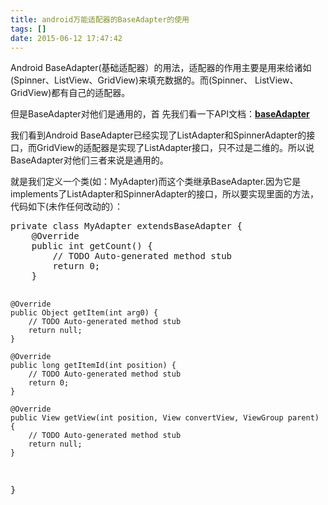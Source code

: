 ```yaml
---
title: android万能适配器的BaseAdapter的使用
tags: []
date: 2015-06-12 17:47:42
---
```


Android BaseAdapter(基础适配器）的用法，适配器的作用主要是用来给诸如(Spinner、ListView、GridView)来填充数据的。而(Spinner、
ListView、GridView)都有自己的适配器。
<!-- more -->
但是BaseAdapter对他们是通用的，首
先我们看一下API文档：[**baseAdapter**](/doc/reference/android/widget/BaseAdapter.html)

我们看到Android BaseAdapter已经实现了ListAdapter和SpinnerAdapter的接口，而GridView的适配器是实现了ListAdapter接口，只不过是二维的。所以说BaseAdapter对他们三者来说是通用的。

就是我们定义一个类(如：MyAdapter)而这个类继承BaseAdapter.因为它是implements了ListAdapter和SpinnerAdapter的接口，所以要实现里面的方法，代码如下(未作任何改动的）：
<div class="container"><div class="line number1 index0 alt2"></div><div class="line number25 index24 alt2"><pre class="brush:java;toolbar:false">private class MyAdapter extendsBaseAdapter {
    @Override
    public int getCount() {                   
        // TODO Auto-generated method stub
        return 0;
    }
 
    @Override
    public Object getItem(int arg0) {
        // TODO Auto-generated method stub
        return null;
    }
 
    @Override
    public long getItemId(int position) {
        // TODO Auto-generated method stub
        return 0;
    }
 
    @Override
    public View getView(int position, View convertView, ViewGroup parent) {
        // TODO Auto-generated method stub
        return null;
    }
}</pre></div></div>